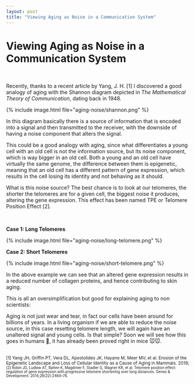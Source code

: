 ```yaml
---
layout: post
title: "Viewing Aging as Noise in a Communication System"
---
```


# Viewing Aging as Noise in a Communication System

<br>

Recently, thanks to a recent article by Yang, J. H. [1] I discovered a good analogy of
aging with the Shannon diagram depicted in *The Mathematical Theory of Communication*, dating back in 1948.


{% include image.html file="aging-noise/shannon.png" %}

In this diagram basically there is a source of information that is encoded into a signal and then transmitted to the receiver, with the downside of having a noise component that alters the signal.

This could be a good analogy with aging, since what differentiates a young cell with an old cell is not the information source, but its noise component, which is way bigger in an old cell. Both a young and an old cell have virtually the same genome, the difference between them is epigenetic, meaning that an old cell has a different pattern of gene expression, which results in the cell losing its identity and not behaving as it should.

What is this noise source? The best chance is to look at our telomeres, the shorter the telomeres are for a given cell, the biggest noise it produces, altering the gene expression. This effect has been named TPE or Telomere Position Effect [2].

<br>

**Case 1: Long Telomeres**

{% include image.html file="aging-noise/long-telomere.png" %}

**Case 2: Short Telomeres**

{% include image.html file="aging-noise/short-telomere.png" %}

In the above example we can see that an altered gene expression results in a reduced number of collagen proteins, and hence contributing to skin aging.

This is all an oversimplification but good for explaining aging to non scientists:

Aging is not just wear and tear, in fact our cells have been around for billions of years. In a living organism if we are able to reduce the noise source, in this case resetting telomere length, we will again have an unaltered signal and young cells. Is that simple? Soon we will see how this goes in humans 🤷, it has already been proved right in mice 🐭🐭.

<br>

<small>
[1] Yang JH, Griffin PT, Vera DL, Apostolides JK, Hayano M, Meer MV, et al. Erosion of the Epigenetic Landscape and Loss of Cellular Identity as a Cause of Aging in Mammals. 2019;

<small>
[2] Robin JD, Ludlow AT, Batten K, Magdinier F, Stadler G, Wagner KR, et al. Telomere position effect: regulation of gene expression with progressive telomere shortening over long distances. Genes & Development. 2014;28(22):2464–76.
